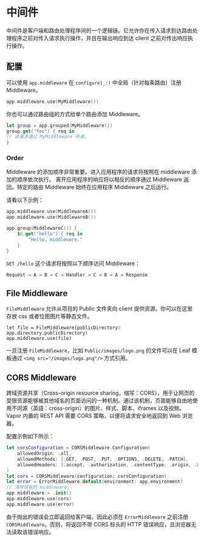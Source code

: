 # 中间件

中间件是客户端和路由处理程序间的一个逻辑链。它允许你在传入请求到达路由处理程序之前对传入请求执行操作，并且在输出响应到达 client 之前对传出响应执行操作。

## 配置

可以使用 `app.middleware` 在 `configure(_:)` 中全局（针对每条路由）注册 Middleware。

```swift
app.middleware.use(MyMiddleware())
```

你也可以通过路由组的方式给单个路由添加 Middleware。

```swift
let group = app.grouped(MyMiddleware())
group.get("foo") { req in
// 该请求通过 MyMiddleware 传递。
}
```

### Order

Middleware 的添加顺序非常重要。进入应用程序的请求将按照在 middleware 添加的顺序依次执行。
离开应用程序的响应将以相反的顺序通过 Middleware 返回。特定的路由 Middleware 始终在应用程序 Middleware 之后运行。

请看以下示例：

```swift
app.middleware.use(MiddlewareA())
app.middleware.use(MiddlewareB())

app.group(MiddlewareC()) {
	$0.get("hello") { req in
		"Hello, middleware."
	}
}
```

`GET /hello` 这个请求将按照以下顺序访问 Middleware：

```
Request → A → B → C → Handler → C → B → A → Response
```

## File Middleware

`FileMiddleware` 允许从项目的 Public 文件夹向 client 提供资源。你可以在这里存放 css 或者位图图片等静态文件。

```swif
let file = FileMiddleware(publicDirectory: app.directory.publicDirectory)
app.middleware.use(file)
```

一旦注册 `FileMiddleware`，比如 `Public/images/logo.png` 的文件可以在 Leaf 模板通过 `<img src="/images/logo.png"/>` 方式引用。


## CORS Middleware

跨域资源共享（Cross-origin resource sharing，缩写：CORS），用于让网页的受限资源能够被其他域名的页面访问的一种机制。通过该机制，页面能够自由地使用不同源（英語：cross-origin）的图片、样式、脚本、iframes 以及视频。Vapor 内置的 REST API 需要 CORS 策略，以便将请求安全地返回到 Web 浏览器。

配置示例如下所示：

```swift
let corsConfiguration = CORSMiddleware.Configuration(
    allowedOrigin: .all,
    allowedMethods: [.GET, .POST, .PUT, .OPTIONS, .DELETE, .PATCH],
    allowedHeaders: [.accept, .authorization, .contentType, .origin, .xRequestedWith, .userAgent, .accessControlAllowOrigin]
)
let cors = CORSMiddleware(configuration: corsConfiguration)
let error = ErrorMiddleware.default(environment: app.environment)
// 清除现有的 middleware。
app.middleware = .init()
app.middleware.use(cors)
app.middleware.use(error)
```

由于抛出的错误会立即返回给客户端，因此必须在 `ErrorMiddleware` 之前注册 `CORSMiddleware`。否则，将返回不带 CORS 标头的 HTTP 错误响应，且浏览器无法读取该错误响应。
